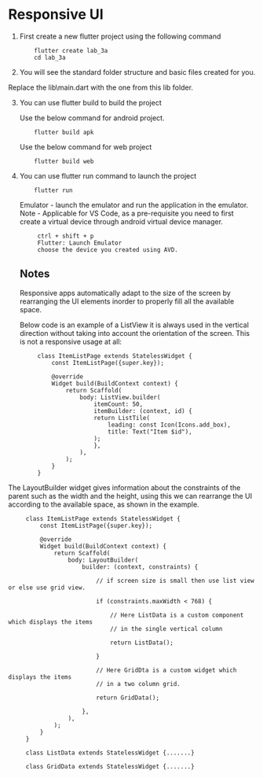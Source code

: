 # Responsive UI 


1. First create a new flutter project using the following command 

    ```
        flutter create lab_3a 
        cd lab_3a
    ```

2. You will see the standard folder structure and basic files created for you.

Replace the lib\main.dart with the one from this lib folder.

3. You can use flutter build to build the project 

    Use the below command for android project.
    ```
        flutter build apk 

    ```
    Use the below command for web project
    ```
        flutter build web
    ```

4. You can use flutter run command to launch the project 

    ```
        flutter run
    ```

   Emulator - launch the emulator and run the application in the emulator.
   Note - Applicable for VS Code, as a pre-requisite you need to 
   first create a virtual device through android virtual device manager.
   ``` 
        ctrl + shift + p
        Flutter: Launch Emulator 
        choose the device you created using AVD.
   ```

   ## Notes 

   Responsive apps automatically adapt to the size of the screen by rearranging the UI elements inorder to properly fill all the available space.

   Below code is an example of a ListView it is always used in the vertical direction without taking into account the orientation of the screen. This is not a responsive usage at all:

   ```
        class ItemListPage extends StatelessWidget {
            const ItemListPage({super.key});

            @override
            Widget build(BuildContext context) {
                return Scaffold(
                    body: ListView.builder(
                        itemCount: 50,
                        itemBuilder: (context, id) {
                        return ListTile(
                            leading: const Icon(Icons.add_box),
                            title: Text("Item $id"),
                        );
                        },
                    ),
                );
            }
        }
   ```

The LayoutBuilder widget gives information about the constraints of the parent such as the width and the height, using this we can rearrange 
the UI according to the available space, as shown in the example.

   ```
        class ItemListPage extends StatelessWidget {
            const ItemListPage({super.key});

            @override
            Widget build(BuildContext context) {
                return Scaffold(
                    body: LayoutBuilder(
                        builder: (context, constraints) {
                            
                            // if screen size is small then use list view or else use grid view. 

                            if (constraints.maxWidth < 768) {
                            
                                // Here ListData is a custom component which displays the items 
                                // in the single vertical column
                            
                                return ListData(); 
                            
                            }

                            // Here GridDta is a custom widget which displays the items 
                            // in a two column grid.
                            
                            return GridData();

                        },
                    ),
                );
            }
        }

        class ListData extends StatelessWidget {.......}

        class GridData extends StatelessWidget {.......}
   ```